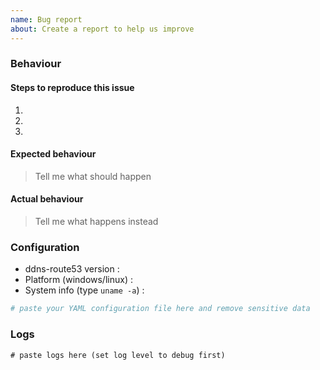 ```yaml
---
name: Bug report
about: Create a report to help us improve
---
```


### Behaviour

#### Steps to reproduce this issue

1.
2.
3.

#### Expected behaviour

> Tell me what should happen

#### Actual behaviour

> Tell me what happens instead

### Configuration

* ddns-route53 version : 
* Platform (windows/linux) :
* System info (type `uname -a`) : 

```yml
# paste your YAML configuration file here and remove sensitive data
```

### Logs

```
# paste logs here (set log level to debug first)
```
